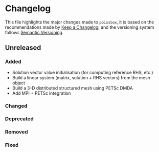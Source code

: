 # Changelog

This file highlights the major changes made to `poissbox`, it is based on the recommendations made
by [Keep a Changelog](https://keepachangelog.com/en/1.1.0/), and the versioning system follows
[Semantic Versioning](https://semver.org/spec/v2.0.0.html).

## Unreleased

### Added

- Solution vector value initialisation (for computing reference RHS, etc.)
- Build a linear system (matrix, solution + RHS vectors) from the mesh object
- Build a 3-D distributed structured mesh using PETSc DMDA
- Add MPI + PETSc integration

### Changed
### Deprecated
### Removed
### Fixed
